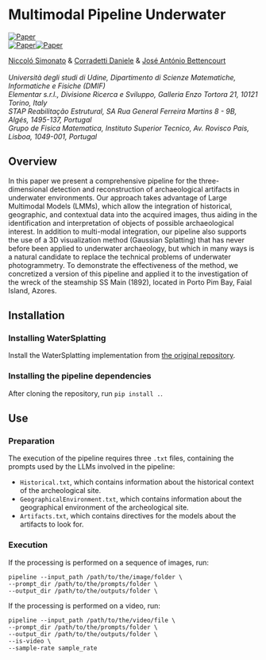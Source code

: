 # Multimodal Pipeline Underwater
[![Paper](https://img.shields.io/badge/CS-Paper-b31b1b?logo=arxiv&logoColor=red)](https://arxiv.org/abs/2406.03207) <br>
[![Paper](https://img.shields.io/badge/3DGS-Underwater-blue)]()[![Paper](https://img.shields.io/badge/version-1.0-yellow)]() <br>

 [Niccoló Simonato]() & [Corradetti Daniele](https://ualg.academia.edu/DanieleCorradetti) & [José António Bettencourt]()  <br><br>
*Università degli studi di Udine, Dipartimento di Scienze Matematiche, Informatiche e Fisiche (DMIF)* <br>
*Elementar s.r.l., Divisione Ricerca e Sviluppo, Galleria Enzo Tortora 21, 10121 Torino, Italy*<br>
*STAP Reabilitação Estrutural, SA Rua General Ferreira Martins 8 - 9B,  Algés, 1495-137, Portugal*<br>
*Grupo de Fisica Matematica, Instituto Superior Tecnico, Av. Rovisco Pais, Lisboa, 1049-001, Portugal* <br>



## Overview

In this paper we present a comprehensive pipeline for the three-dimensional detection and reconstruction of archaeological artifacts in underwater environments.
Our approach takes advantage of Large Multimodal Models (LMMs), which allow the integration of historical, geographic, and contextual data into the acquired images, thus aiding in the identification and interpretation of objects of possible archaeological interest.
In addition to multi-modal integration, our pipeline also supports the use of a 3D visualization method (Gaussian Splatting) that has never before been applied to underwater archaeology, but which in many ways is a natural candidate to replace the technical problems of underwater photogrammetry.
To demonstrate the effectiveness of the method, we concretized a version of this pipeline and applied it to the investigation of the wreck of the steamship SS Main (1892), located in Porto Pim Bay, Faial Island, Azores.

## Installation

### Installing WaterSplatting

Install the WaterSplatting implementation from [the original repository](https://github.com/water-splatting/water-splatting).

### Installing the pipeline dependencies

After cloning the repository, run `pip install .`.

## Use

### Preparation

The execution of the pipeline requires three `.txt` files, containing the prompts used by the LLMs involved in the pipeline:

* `Historical.txt`, which contains information about the historical context of the archeological site.
* `GeographicalEnvironment.txt`, which contains information about the geographical environment of the archeological site.
* `Artifacts.txt`, which contains directives for the models about the artifacts to look for.

### Execution

If the processing is performed on a sequence of images, run:

```
pipeline --input_path /path/to/the/image/folder \
--prompt_dir /path/to/the/prompts/folder \
--output_dir /path/to/the/outputs/folder \
```

If the processing is performed on a video, run:


```
pipeline --input_path /path/to/the/video/file \
--prompt_dir /path/to/the/prompts/folder \
--output_dir /path/to/the/outputs/folder \
--is-video \
--sample-rate sample_rate
```
